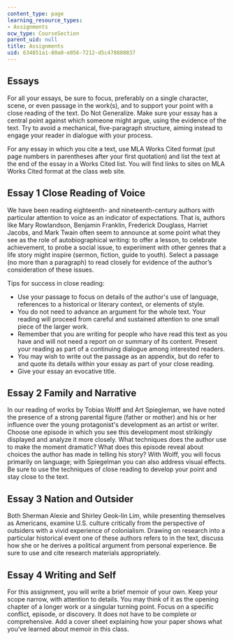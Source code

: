 ```yaml
---
content_type: page
learning_resource_types:
- Assignments
ocw_type: CourseSection
parent_uid: null
title: Assignments
uid: 634851a1-80a0-e056-7212-d5c478800837
---
```


Essays
------

For all your essays, be sure to focus, preferably on a single character, scene, or even passage in the work(s), and to support your point with a close reading of the text. Do Not Generalize. Make sure your essay has a central point against which someone might argue, using the evidence of the text. Try to avoid a mechanical, five-paragraph structure, aiming instead to engage your reader in dialogue with your process.

For any essay in which you cite a text, use MLA Works Cited format (put page numbers in parentheses after your first quotation) and list the text at the end of the essay in a Works Cited list. You will find links to sites on MLA Works Cited format at the class web site.

Essay 1 Close Reading of Voice
------------------------------

We have been reading eighteenth- and nineteenth-century authors with particular attention to voice as an indicator of expectations. That is, authors like Mary Rowlandson, Benjamin Franklin, Frederick Douglass, Harriet Jacobs, and Mark Twain often seem to announce at some point what they see as the role of autobiographical writing: to offer a lesson, to celebrate achievement, to probe a social issue, to experiment with other genres that a life story might inspire (sermon, fiction, guide to youth). Select a passage (no more than a paragraph) to read closely for evidence of the author’s consideration of these issues.

Tips for success in close reading:

*   Use your passage to focus on details of the author's use of language, references to a historical or literary context, or elements of style.
*   You do not need to advance an argument for the whole text. Your reading will proceed from careful and sustained attention to one small piece of the larger work.
*   Remember that you are writing for people who have read this text as you have and will not need a report on or summary of its content. Present your reading as part of a continuing dialogue among interested readers.
*   You may wish to write out the passage as an appendix, but do refer to and quote its details within your essay as part of your close reading.
*   Give your essay an evocative title.

Essay 2 Family and Narrative
----------------------------

In our reading of works by Tobias Wolff and Art Spiegleman, we have noted the presence of a strong parental figure (father or mother) and his or her influence over the young protagonist's development as an artist or writer. Choose one episode in which you see this development most strikingly displayed and analyze it more closely. What techniques does the author use to make the moment dramatic? What does this episode reveal about choices the author has made in telling his story? With Wolff, you will focus primarily on language; with Spiegelman you can also address visual effects. Be sure to use the techniques of close reading to develop your point and stay close to the text.

Essay 3 Nation and Outsider
---------------------------

Both Sherman Alexie and Shirley Geok-lin Lim, while presenting themselves as Americans, examine U.S. culture critically from the perspective of outsiders with a vivid experience of colonialism. Drawing on research into a particular historical event one of these authors refers to in the text, discuss how she or he derives a political argument from personal experience. Be sure to use and cite research materials appropriately.

Essay 4 Writing and Self
------------------------

For this assignment, you will write a brief memoir of your own. Keep your scope narrow, with attention to details. You may think of it as the opening chapter of a longer work or a singular turning point. Focus on a specific conflict, episode, or discovery. It does not have to be complete or comprehensive. Add a cover sheet explaining how your paper shows what you’ve learned about memoir in this class.